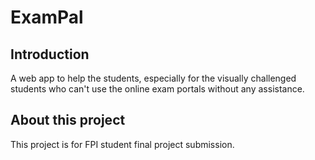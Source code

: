 # ExamPal

## Introduction
A web app to help the students, especially for the visually challenged students who can't use the online exam portals without any assistance.
<br>



## About this project
This project is for FPI student final project submission.
<br>





